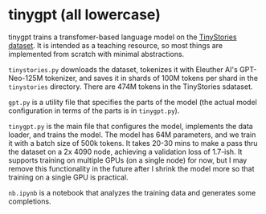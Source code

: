 # tinygpt (all lowercase)

tinygpt trains a transfomer-based language model on the [TinyStories dataset](https://huggingface.co/datasets/roneneldan/TinyStories). It is intended as a teaching resource, so most things are implemented from scratch with minimal abstractions.

`tinystories.py` downloads the dataset, tokenizes it with Eleuther AI's GPT-Neo-125M tokenizer, and saves it in shards of 100M tokens per shard in the `tinystories` directory. There are 474M tokens in the TinyStories sdataset.

`gpt.py` is a utility file that specifies the parts of the model (the actual model configuration in terms of the parts is in `tinygpt.py`). 

`tinygpt.py` is the main file that configures the model, implements the data loader, and trains the model. The model has 64M parameters, and we train it with a batch size of 500k tokens. It takes 20-30 mins to make a pass thru the dataset on a 2x 4090 node, achieving a validation loss of 1.7-ish. It supports training on multiple GPUs (on a single node) for now, but I may remove this functionality in the future after I shrink the model more so that training on a single GPU is practical.

`nb.ipynb` is a notebook that analyzes the training data and generates some completions. 
